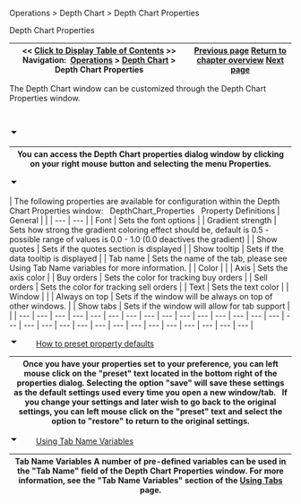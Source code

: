 ﻿


Operations \> Depth Chart \> Depth Chart Properties






















Depth Chart Properties







| \<\< [Click to Display Table of Contents](depth_chart_properties.md) \>\> **Navigation:**     [Operations](operations.md) \> [Depth Chart](depth_chart.md) \> Depth Chart Properties | [Previous page](using_the_depth_chart_window.md) [Return to chapter overview](depth_chart.md) [Next page](window_linking.md) |
| --- | --- |














The Depth Chart window can be customized through the Depth Chart Properties window.


 


![tog_minus](tog_minus.gif)




| You can access the Depth Chart properties dialog window by clicking on your right mouse button and selecting the menu Properties. |
| --- |



![tog_minus](tog_minus.gif)




| The following properties are available for configuration within the Depth Chart Properties window:   DepthChart_Properties   Property Definitions   | General |  | | --- | --- | | Font | Sets the font options | | Gradient strength | Sets how strong the gradient coloring effect should be, default is 0\.5 \- possible range of values is 0\.0 \- 1\.0 (0\.0 deactives the gradient) | | Show quotes | Sets if the quotes section is displayed | | Show tooltip | Sets if the data tooltip is displayed | | Tab name | Sets the name of the tab, please see Using Tab Name variables for more information. | | Color |  | | Axis | Sets the axis color | | Buy orders | Sets the color for tracking buy orders | | Sell orders | Sets the color for tracking sell orders | | Text | Sets the text color | | Window |  | | Always on top | Sets if the window will be always on top of other windows. | | Show tabs | Sets if the window will allow for tab support | |
| --- | --- | --- | --- | --- | --- | --- | --- | --- | --- | --- | --- | --- | --- | --- | --- | --- | --- | --- | --- | --- | --- | --- | --- | --- | --- | --- | --- | --- |



![tog_minus](tog_minus.gif)        [How to preset property defaults](javascript:HMToggle('toggle','HowToPresetPropertyDefaults','HowToPresetPropertyDefaults_ICON'))




| Once you have your properties set to your preference, you can left mouse click on the "preset" text located in the bottom right of the properties dialog. Selecting the option "save" will save these settings as the default settings used every time you open a new window/tab.   If you change your settings and later wish to go back to the original settings, you can left mouse click on the "preset" text and select the option to "restore" to return to the original settings. |
| --- |



![tog_minus](tog_minus.gif)        [Using Tab Name Variables](javascript:HMToggle('toggle','UsingTabNameVariables','UsingTabNameVariables_ICON'))




| Tab Name Variables A number of pre\-defined variables can be used in the "Tab Name" field of the Depth Chart Properties window. For more information, see the "Tab Name Variables" section of the [Using Tabs](using_tabs.md) page. |
| --- |











